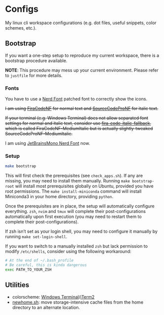 # Configs

My linux cli workspace configurations (e.g. dot files, useful snippets, color schemes, etc.).

## Bootstrap

If you want a one-step setup to reproduce my current workspace, there is a bootstrap procedure available.

**NOTE**: This procedure may mess up your current environment. Please refer to `justfile` for more details.

### Fonts

You have to use a [Nerd Font](https://www.nerdfonts.com/) patched font to correctly show the icons.

~~I am using [FiraCodeNF](https://github.com/ryanoasis/nerd-fonts/releases/download/v3.1.1/FiraCode.zip) for normal text and [SourceCodeProNF](https://github.com/ryanoasis/nerd-fonts/releases/download/v3.1.1/SourceCodePro.zip) for italic text.~~

~~If your terminal (e.g. Windows Terminal) does not allow separated font settings for normal and italic text, consider use [fira-code-italic-fallback](https://github.com/lljbash/fira-code-italic-fallback), which is called FiraCodeNF-MediumItalic but is actually slightly-tweaked SourceCodeProNF-MediumItalic.~~

I am using [JetBrainsMono Nerd Font](https://github.com/ryanoasis/nerd-fonts/releases/download/v3.1.1/JetBrainsMono.tar.xz) now.

### Setup

```bash
make bootstrap
```

This will first check the prerequisites (see `check_apps.sh`). If any are missing, you may need to install them manually. Running `make bootstrap-root` will install most prerequisites globally on Ubuntu, provided you have root permissions. The `make install-miniconda` command will install Miniconda3 in your home directory, providing `python`.

Once the prerequisites are in place, the setup will automatically configure everything. `zsh`, `nvim` and `tmux` will complete their post-configurations automatically upon first execution (you may need to restart them to complete their post-configurations).

If zsh isn’t set as your login shell, you may need to configure it manually by running `make set-login-shell`.

If you want to switch to a manually installed `zsh` but lack permission to modify `/etc/shells`, consider using the following workaround:

```bash
# At the end of ~/.bash_profile
# Be careful, this is kinda dangerous
exec PATH_TO_YOUR_ZSH
```

## Utilities

- colorscheme: [Windows Terminal](/lljbash-windows-terminal-colorscheme.md)/[iTerm2](/lljbash.itermcolors)
- [newhome.sh](/newhome.sh): move storage-intensive cache files from the home directory to an alternate location.
